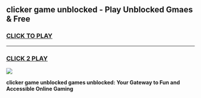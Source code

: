 
## clicker game unblocked - Play Unblocked Gmaes & Free
<h3>
<a href="https://premium.freeplayer.one?title=clicker_game_unblocked&ref=20F">CLICK TO PLAY</a></h3>
<hr>

<h3>
<a href="https://premium.freeplayer.one?title=clicker_game_unblocked&ref=20F">CLICK 2 PLAY</a>
  
</h3>

<a href="https://premium.freeplayer.one?title=clicker_game_unblocked&ref=20F/"><img src="https://clearcache.store/games.png"></a>


**clicker game unblocked games unblocked: Your Gateway to Fun and Accessible Online Gaming**
